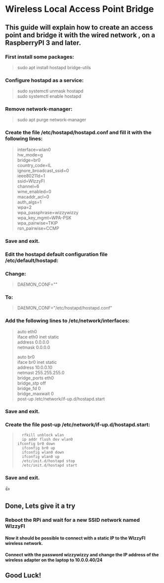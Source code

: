
# Wireless Local Access Point Bridge
## This guide will explain how to create an access point and bridge it with the wired network , on a RaspberryPI 3 and later.

### First install some packages:
> sudo apt install hostapd bridge-utils  

### Configure hostapd as a service:
> sudo systemctl unmask hostapd  
> sudo systemctl enable hostapd  

### Remove network-manager:
> sudo apt purge network-manager

### Create the file /etc/hostapd/hostapd.conf and fill it with the following lines:

> interface=wlan0  
> hw_mode=g  
> bridge=br0  
> country_code=IL  
> ignore_broadcast_ssid=0  
> ieee80211d=1  
> ssid=WIzzyFI  
> channel=6  
> wme_enabled=0  
> macaddr_acl=0  
> auth_algs=1  
> wpa=2  
> wpa_passphrase=wizzywizzy  
> wpa_key_mgmt=WPA-PSK  
> wpa_pairwise=TKIP  
> rsn_pairwise=CCMP  

### Save and exit.
### Edit the hostapd default configuration file /etc/default/hostapd:

### Change:
>  DAEMON_CONF=""  
### To:  
>  DAEMON_CONF="/etc/hostapd/hostapd.conf"


### Add the following lines to /etc/network/interfaces:
>  auto eth0  
>  iface eth0 inet static  
> 		address 0.0.0.0  
> 		netmask 0.0.0.0  
>  
>  auto br0  
>  iface br0 inet static  
> 		address 10.0.0.10  
> 		netmast 255.255.255.0  
> 		bridge_ports eth0  
> 		bridge_stp off  
> 		bridge_fd 0  
> 		bridge_maxwait 0  
> 		post-up /etc/network/if-up.d/hostapd.start

### Save and exit.

### Create the file post-up /etc/network/if-up.d/hostapd.start:
> 		rfkill unblock wlan
> 		ip addr flush dev wlan0
>     ifconfig br0 down  
> 		ifconfig br0 up  
> 		ifconfig wlan0 down  
> 		ifconfig wlan0 up  
> 		/etc/init.d/hostapd stop  
> 		/etc/init.d/hostapd start  
  
### Save and exit.
:+1:
## Done, Lets give it a try

### Reboot the RPi and wait for a new SSID network named WIzzyFI

#### Now it should be possible to connect with a static IP to the WIzzyFI wireless network.
#### Connect with the password wizzywizzy and change the IP address of the wireless adapter on the laptop to 10.0.0.40/24

## Good Luck!

